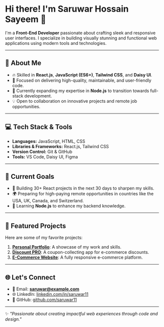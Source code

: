 # Hi there! I'm Saruwar Hossain Sayeem 👋  

I'm a **Front-End Developer** passionate about crafting sleek and responsive user interfaces. I specialize in building visually stunning and functional web applications using modern tools and technologies.  

---

## 🌟 About Me
- 🔥 Skilled in **React.js**, **JavaScript (ES6+)**, **Tailwind CSS**, and **Daisy UI**.  
- 🎯 Focused on delivering high-quality, maintainable, and user-friendly code.  
- 🌱 Currently expanding my expertise in **Node.js** to transition towards full-stack development.  
- 💡 Open to collaboration on innovative projects and remote job opportunities.  

---

## 💻 Tech Stack & Tools
- **Languages:** JavaScript, HTML, CSS  
- **Libraries & Frameworks:** React.js, Tailwind CSS  
- **Version Control:** Git & GitHub  
- **Tools:** VS Code, Daisy UI, Figma  

---

## 🚀 Current Goals
- 🎨 Building 30+ React projects in the next 30 days to sharpen my skills.  
- 🌍 Preparing for high-paying remote opportunities in countries like the USA, UK, Canada, and Switzerland.  
- 📖 Learning **Node.js** to enhance my backend knowledge.  

---

## 📂 Featured Projects
Here are some of my favorite projects:  
1. **[Personal Portfolio](https://github.com/saruwar11/portfolio)**: A showcase of my work and skills.  
2. **[Discount PRO](https://github.com/saruwar11/discount-pro)**: A coupon-collecting app for e-commerce discounts.  
3. **[E-Commerce Website](https://github.com/saruwar11/ecommerce-site)**: A fully responsive e-commerce platform.  

---

## 🌐 Let's Connect
- 📧 Email: **saruwar@example.com**  
- 🌐 LinkedIn: [linkedin.com/in/saruwar11](#)  
- 🌟 GitHub: [github.com/saruwar11](https://github.com/saruwar11)  

---

✨ *"Passionate about creating impactful web experiences through code and design."*  
